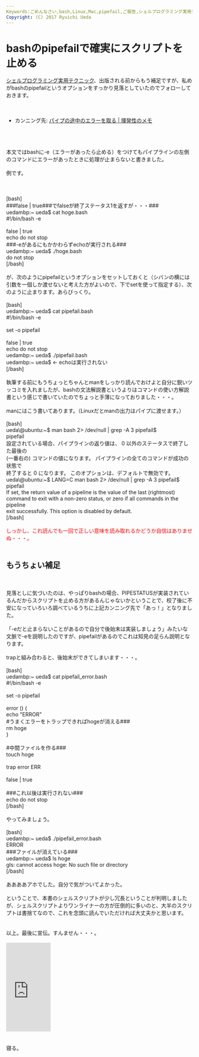 ```yaml
---
Keywords:ごめんなさい,bash,Linux,Mac,pipefail,ご報告,シェルプログラミング実用テクニック,寝る
Copyright: (C) 2017 Ryuichi Ueda
---
```

# bashのpipefailで確実にスクリプトを止める
<a href="http://gihyo.jp/book/2015/978-4-7741-7344-3" title="シェルプログラミング実用テクニックの目次が公開されました（エクシェル芸、斉藤さん、and 鳩）" target="_blank">シェルプログラミング実用テクニック</a>、出版される前からもう補足ですが、私めがbashのpipefailというオプションをすっかり見落としていたのでフォローしておきます。<br />
<br />
<ul><br />
 <li>カンニング先: <a href="http://d.hatena.ne.jp/iww/20130409/pipefail">パイプの途中のエラーを取る | 揮発性のメモ</a></li><br />
</ul><br />
<br />
本文ではbashに-e（エラーがあったら止める）をつけてもパイプラインの左側のコマンドにエラーがあったときに処理が止まらないと書きました。<br />
<br />
例です。<br />
<br />
<!--more--><br />
<br />
[bash]<br />
###false | true###でfalseが終了ステータス1を返すが・・・###<br />
uedambp:~ ueda$ cat hoge.bash <br />
#!/bin/bash -e<br />
<br />
false | true<br />
echo do not stop<br />
###-eがあるにもかかわらずechoが実行される###<br />
uedambp:~ ueda$ ./hoge.bash <br />
do not stop<br />
[/bash]<br />
<br />
が、次のようにpipefailというオプションをセットしておくと（シバンの横には引数を一個しか渡せないと考えた方がよいので、下でsetを使って指定する）、次のように止まります。あらびっくり。<br />
<br />
[bash]<br />
uedambp:~ ueda$ cat pipefail.bash <br />
#!/bin/bash -e<br />
<br />
set -o pipefail<br />
<br />
false | true<br />
echo do not stop<br />
uedambp:~ ueda$ ./pipefail.bash <br />
uedambp:~ ueda$ &lt;- echoは実行されない<br />
[/bash]<br />
<br />
執筆する前にもうちょっとちゃんとmanをしっかり読んでおけよと自分に鋭いツッコミを入れましたが、bashの文法解説書というよりはコマンドの使い方解説書という感じで書いていたのでちょっと手薄になっておりました・・・。<br />
<br />
manにはこう書いてあります。（Linuxだとmanの出力はパイプに渡せます。）<br />
<br />
[bash]<br />
ueda\@ubuntu:~$ man bash 2&gt; /dev/null | grep -A 3 pipefail$<br />
 pipefail<br />
 設定されている場合、パイプラインの返り値は、 0 以外のステータスで終了した最後の<br />
 (一番右の) コマンドの値になります。 パイプラインの全てのコマンドが成功の状態で<br />
 終了すると 0 になります。 このオプションは、デフォルトで無効です。<br />
ueda\@ubuntu:~$ LANG=C man bash 2&gt; /dev/null | grep -A 3 pipefail$<br />
 pipefail<br />
 If set, the return value of a pipeline is the value of the last (rightmost)<br />
 command to exit with a non-zero status, or zero if all commands in the pipeline<br />
 exit successfully. This option is disabled by default.<br />
[/bash]<br />
<br />
<span style="color:red">しっかし、これ読んでも一回で正しい意味を読み取れるかどうか自信はありませぬ・・・。</span><br />
<br />
<h2>もうちょい補足</h2><br />
<br />
見落としに気づいたのは、やっぱりbashの場合、PIPESTATUSが実装されているんだからスクリプトを止める方があるんじゃないかということで、校了後に不安になっていろいろ調べているうちに上記カンニング先で「あっ！」となりました。<br />
<br />
「-eだと止まらないことがあるので自分で後始末は実装しましょう」みたいな文脈で-eを説明したのですが、pipefailがあるのでこれは知見の足らん説明となります。<br />
<br />
trapと組み合わると、後始末ができてしまいます・・・。<br />
<br />
[bash]<br />
uedambp:~ ueda$ cat pipefail_error.bash <br />
#!/bin/bash -e<br />
<br />
set -o pipefail<br />
<br />
error () {<br />
	echo &quot;ERROR&quot;<br />
	#うまくエラーをトラップできればhogeが消える###<br />
	rm hoge<br />
}<br />
<br />
#中間ファイルを作る###<br />
touch hoge<br />
<br />
trap error ERR<br />
<br />
false | true<br />
<br />
###これ以後は実行されない###<br />
echo do not stop<br />
[/bash]<br />
<br />
やってみましょう。<br />
<br />
[bash]<br />
uedambp:~ ueda$ ./pipefail_error.bash <br />
ERROR<br />
###ファイルが消えている###<br />
uedambp:~ ueda$ ls hoge<br />
gls: cannot access hoge: No such file or directory<br />
[/bash]<br />
<br />
ああああアホでした。自分で気がついてよかった。<br />
<br />
ということで、本書のシェルスクリプトが少し冗長ということが判明しましたが、シェルスクリプトよりワンライナーの方が圧倒的に多いのと、大半のスクリプトは書捨てなので、これを念頭に読んでいただければ大丈夫かと思います。<br />
<br />
<br />
以上。最後に宣伝。すんません・・・。<br />
<br />
<iframe src="http://rcm-fe.amazon-adsystem.com/e/cm?lt1=_blank&bc1=000000&IS2=1&bg1=FFFFFF&fc1=000000&lc1=0000FF&t=ryuichiueda-22&o=9&p=8&l=as4&m=amazon&f=ifr&ref=ss_til&asins=4774173444" style="width:120px;height:240px;" scrolling="no" marginwidth="0" marginheight="0" frameborder="0"></iframe><br />
<br />
<br />
寝る。<br />

